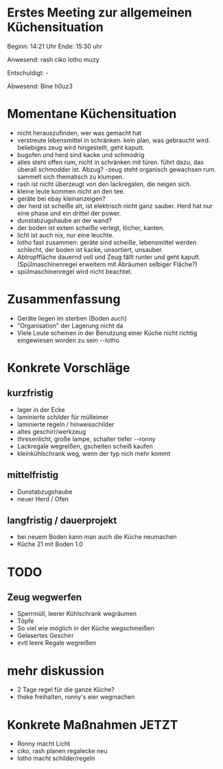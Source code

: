 # Erstes Meeting zur allgemeinen Küchensituation

Beginn: 14:21 Uhr
Ende: 15:30 uhr

Anwesend: rash ciko lotho muzy

Entschuldigt: -

Abwesend: Bine h0uz3

# Momentane Küchensituation


- nicht herauszufinden, wer was gemacht hat
- verstreute lebensmittel in schränken. kein plan, was gebraucht wird. beliebiges zeug wird hingestellt, geht kaputt.
- bugofen und herd sind kacke und schmodrig
- alles steht offen rum, nicht in schränken mit türen. führt dazu, das überall schmodder ist. Abzug?
-zeug steht organisch gewachsen rum. sammelt sich thematisch zu klumpen.
- rash ist nicht überzeugt von den lackregalen, die neigen sich.
- kleine leute kommen nicht an den tee.
- geräte bei ebay kleinanzeigen?
- der herd ist scheiße alt, ist elektrisch nicht ganz sauber. Herd hat nur eine phase und ein drittel der power.
- dunstabzugshaube an der wand?
- der boden ist extem scheiße verlegt, löcher, kanten.
- licht ist auch nix, nur eine leuchte.
- lotho fast zusammen: geräte sind scheiße, lebensmittel werden schlecht, der boden ist kacke, unsortiert, unsauber.
- Abtropffläche dauernd voll und Zeug fällt runter und geht kaputt. (Spülmaschinenregel erweitern mit Abräumen selbiger Fläche?)
- spülmaschinenregel wird nicht beachtet.

# Zusammenfassung

- Geräte liegen im sterben (Boden auch)
- "Organisation" der Lagerung nicht da
- Viele Leute scheinen in der Benutzung einer Küche nicht richtig eingewiesen worden zu sein --lotho

# Konkrete Vorschläge

## kurzfristig
- lager in der Ecke
- laminierte schilder für mülleimer
- laminierte regeln / hinweisschilder
- altes geschirr/werkzeug
- thresenlicht, große lampe, schalter tiefer --ronny
- Lackregale wegreißen, gscheiten scheiß kaufen
- kleinkühlschrank weg, wenn der typ nich mehr kommt

## mittelfristig

- Dunstabzugshaube
- neuer Herd / Ofen

## langfristig / dauerprojekt

- bei neuem Boden kann man auch die Küche neumachen
- Küche 21 mit Boden 1.0


# TODO

## Zeug wegwerfen
- Sperrmüll, leerer Kühlschrank wegräumen
- Töpfe
- So viel wie möglich in der Küche wegschmeißen
- Gelasertes Geschirr
- evtl leere Regale wegreißen

# mehr diskussion
- 2 Tage regel für die ganze Küche?
- theke freihalten,  ronny's eier wegmachen

# Konkrete Maßnahmen JETZT

- Ronny macht Licht
- ciko, rash planen regalecke neu
- lotho macht schilder/regeln
